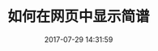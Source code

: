 ---
title: 如何在网页中显示简谱
date: 2017-07-29 14:31:59
tags:
    - idea
categories:
    - idea
banner:
    - /img/
---         
